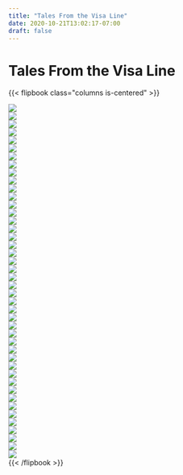 ```yaml
---
title: "Tales From the Visa Line"
date: 2020-10-21T13:02:17-07:00
draft: false
---
```


# Tales From the Visa Line
{{< flipbook class="columns is-centered" >}}
<div id="flipbook" class="tales-playbill">
    <div> <img src="/tales-playbill/01.jpg"> </div>
    <div> <img src="/tales-playbill/43.jpg"> </div>
    <div> <img src="/tales-playbill/02.jpg"> </div>
    <div> <img src="/tales-playbill/03.jpg"> </div>
    <div> <img src="/tales-playbill/04.jpg"> </div>
    <div> <img src="/tales-playbill/05.jpg"> </div>
    <div> <img src="/tales-playbill/06.jpg"> </div>
    <div> <img src="/tales-playbill/07.jpg"> </div>
    <div> <img src="/tales-playbill/08.jpg"> </div>
    <div> <img src="/tales-playbill/09.jpg"> </div>
    <div> <img src="/tales-playbill/10.jpg"> </div>
    <div> <img src="/tales-playbill/11.jpg"> </div>
    <div> <img src="/tales-playbill/12.jpg"> </div>
    <div> <img src="/tales-playbill/13.jpg"> </div>
    <div> <img src="/tales-playbill/14.jpg"> </div>
    <div> <img src="/tales-playbill/15.jpg"> </div>
    <div> <img src="/tales-playbill/16.jpg"> </div>
    <div> <img src="/tales-playbill/17.jpg"> </div>
    <div> <img src="/tales-playbill/18.jpg"> </div>
    <div> <img src="/tales-playbill/19.jpg"> </div>
    <div> <img src="/tales-playbill/20.jpg"> </div>
    <div> <img src="/tales-playbill/21.jpg"> </div>
    <div> <img src="/tales-playbill/22.jpg"> </div>
    <div> <img src="/tales-playbill/23.jpg"> </div>
    <div> <img src="/tales-playbill/24.jpg"> </div>
    <div> <img src="/tales-playbill/25.jpg"> </div>
    <div> <img src="/tales-playbill/26.jpg"> </div>
    <div> <img src="/tales-playbill/27.jpg"> </div>
    <div> <img src="/tales-playbill/28.jpg"> </div>
    <div> <img src="/tales-playbill/29.jpg"> </div>
    <div> <img src="/tales-playbill/30.jpg"> </div>
    <div> <img src="/tales-playbill/31.jpg"> </div>
    <div> <img src="/tales-playbill/32.jpg"> </div>
    <div> <img src="/tales-playbill/33.jpg"> </div>
    <div> <img src="/tales-playbill/34.jpg"> </div>
    <div> <img src="/tales-playbill/35.jpg"> </div>
    <div> <img src="/tales-playbill/36.jpg"> </div>
    <div> <img src="/tales-playbill/37.jpg"> </div>
    <div> <img src="/tales-playbill/38.jpg"> </div>
    <div> <img src="/tales-playbill/39.jpg"> </div>
    <div> <img src="/tales-playbill/40.jpg"> </div>
    <div> <img src="/tales-playbill/41.jpg"> </div>
    <div> <img src="/tales-playbill/42.jpg"> </div>
    <div> <img src="/tales-playbill/43.jpg"> </div>
    <div></div>
    <script src="https://ajax.googleapis.com/ajax/libs/jquery/3.5.1/jquery.min.js"></script>
    <script type="text/javascript" src="http://www.turnjs.com/lib/turn.min.js"></script>
{{< /flipbook >}}
